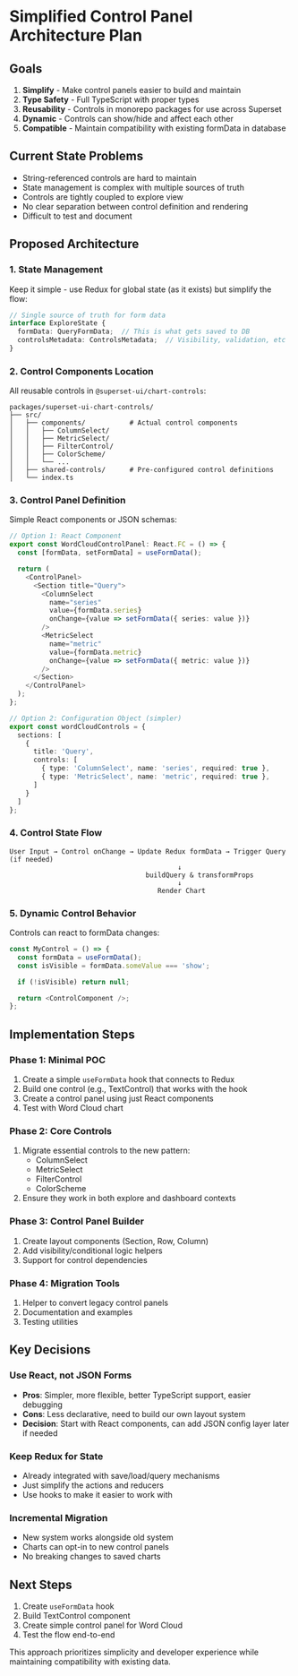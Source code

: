 # Simplified Control Panel Architecture Plan

## Goals
1. **Simplify** - Make control panels easier to build and maintain
2. **Type Safety** - Full TypeScript with proper types
3. **Reusability** - Controls in monorepo packages for use across Superset
4. **Dynamic** - Controls can show/hide and affect each other
5. **Compatible** - Maintain compatibility with existing formData in database

## Current State Problems
- String-referenced controls are hard to maintain
- State management is complex with multiple sources of truth
- Controls are tightly coupled to explore view
- No clear separation between control definition and rendering
- Difficult to test and document

## Proposed Architecture

### 1. State Management
Keep it simple - use Redux for global state (as it exists) but simplify the flow:

```typescript
// Single source of truth for form data
interface ExploreState {
  formData: QueryFormData;  // This is what gets saved to DB
  controlsMetadata: ControlsMetadata;  // Visibility, validation, etc
}
```

### 2. Control Components Location
All reusable controls in `@superset-ui/chart-controls`:

```
packages/superset-ui-chart-controls/
├── src/
│   ├── components/           # Actual control components
│   │   ├── ColumnSelect/
│   │   ├── MetricSelect/
│   │   ├── FilterControl/
│   │   ├── ColorScheme/
│   │   └── ...
│   ├── shared-controls/      # Pre-configured control definitions
│   └── index.ts
```

### 3. Control Panel Definition
Simple React components or JSON schemas:

```typescript
// Option 1: React Component
export const WordCloudControlPanel: React.FC = () => {
  const [formData, setFormData] = useFormData();

  return (
    <ControlPanel>
      <Section title="Query">
        <ColumnSelect
          name="series"
          value={formData.series}
          onChange={value => setFormData({ series: value })}
        />
        <MetricSelect
          name="metric"
          value={formData.metric}
          onChange={value => setFormData({ metric: value })}
        />
      </Section>
    </ControlPanel>
  );
};

// Option 2: Configuration Object (simpler)
export const wordCloudControls = {
  sections: [
    {
      title: 'Query',
      controls: [
        { type: 'ColumnSelect', name: 'series', required: true },
        { type: 'MetricSelect', name: 'metric', required: true },
      ]
    }
  ]
};
```

### 4. Control State Flow

```
User Input → Control onChange → Update Redux formData → Trigger Query (if needed)
                                          ↓
                                  buildQuery & transformProps
                                          ↓
                                     Render Chart
```

### 5. Dynamic Control Behavior
Controls can react to formData changes:

```typescript
const MyControl = () => {
  const formData = useFormData();
  const isVisible = formData.someValue === 'show';

  if (!isVisible) return null;

  return <ControlComponent />;
};
```

## Implementation Steps

### Phase 1: Minimal POC
1. Create a simple `useFormData` hook that connects to Redux
2. Build one control (e.g., TextControl) that works with the hook
3. Create a control panel using just React components
4. Test with Word Cloud chart

### Phase 2: Core Controls
1. Migrate essential controls to the new pattern:
   - ColumnSelect
   - MetricSelect
   - FilterControl
   - ColorScheme
2. Ensure they work in both explore and dashboard contexts

### Phase 3: Control Panel Builder
1. Create layout components (Section, Row, Column)
2. Add visibility/conditional logic helpers
3. Support for control dependencies

### Phase 4: Migration Tools
1. Helper to convert legacy control panels
2. Documentation and examples
3. Testing utilities

## Key Decisions

### Use React, not JSON Forms
- **Pros**: Simpler, more flexible, better TypeScript support, easier debugging
- **Cons**: Less declarative, need to build our own layout system
- **Decision**: Start with React components, can add JSON config layer later if needed

### Keep Redux for State
- Already integrated with save/load/query mechanisms
- Just simplify the actions and reducers
- Use hooks to make it easier to work with

### Incremental Migration
- New system works alongside old system
- Charts can opt-in to new control panels
- No breaking changes to saved charts

## Next Steps
1. Create `useFormData` hook
2. Build TextControl component
3. Create simple control panel for Word Cloud
4. Test the flow end-to-end

This approach prioritizes simplicity and developer experience while maintaining compatibility with existing data.
